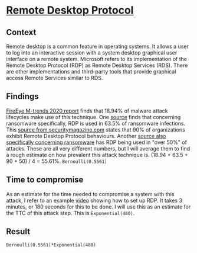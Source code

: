 # [Remote Desktop Protocol](https://attack.mitre.org/techniques/T1076/)

## Context
Remote desktop is a common feature in operating systems. It allows a user to log into an interactive session with a system desktop graphical user interface on a remote system. Microsoft refers to its implementation of the Remote Desktop Protocol (RDP) as Remote Desktop Services (RDS). There are other implementations and third-party tools that provide graphical access Remote Services similar to RDS.

## Findings
[FireEye M-trends 2020 report](https://www.fireeye.com/blog/threat-research/2020/02/mtrends-2020-insights-from-the-front-lines.html) finds that 18.94% of malware attack lifecycles make use of this technique. One [source](https://duo.com/decipher/attackers-combine-attacks-against-rdp-with-ransomware) finds that concerning ransomware specifically, RDP is used in 63.5% of ransomware infections. This [source from securitymagazine.com](https://www.securitymagazine.com/articles/90983-percent-of-organizations-exhibit-malicious-remote-desktop-protocol-rdp-behaviors) states that 90% of organizations exhibit Remote Desktop Protocol behaviours. Another [source also specifically concerning ransomware](https://medium.com/enterprise-nxt/2020-ransomware-attacks-still-mostly-through-unsecured-rdp-b167fefcd490) has RDP being used in "over 50%" of attacks. These are all very different numbers, but I will average them to find a rough estimate on how prevalent this attack technique is. (18.94 + 63.5 + 90 + 50) / 4 = 55.61%. ```Bernoulli(0.5561)```

## Time to compromise
As an estimate for the time needed to compromise a system with this attack, I refer to an example [video](https://www.youtube.com/watch?v=Olgso_oXQa8) showing how to set up RDP. It takes 3 minutes, or 180 seconds for this to be done. I will use this as an estimate for the TTC of this attack step. This is ```Exponential(480)```.

## Result 
```Bernoulli(0.5561)*Exponential(480)```